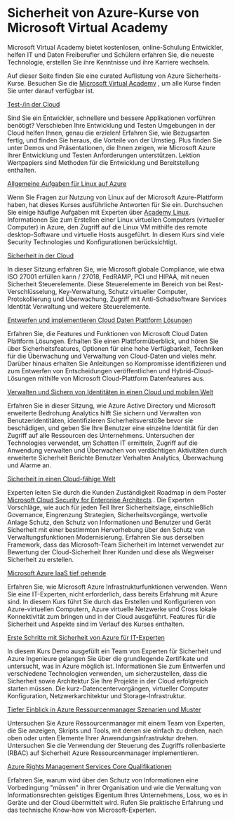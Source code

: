 <properties
   pageTitle="Sicherheit von Azure-Kurse von Microsoft Virtual Academy | Microsoft Azure"
   description="Dieser Artikel enthält eine curated Auflistung von Azure Sicherheit Verwandte Kurse aus Microsoft Virtual Academy.  Microsoft Virtual Academy bietet kostenlosen, online-Schulung Entwickler, helfen IT und Daten Freiberufler und Schülern erfahren Sie, die neueste Technologie, erstellen Sie ihre Kenntnisse und ihre Karriere wechseln."
   services="security"
   documentationCenter="na"
   authors="TomShinder"
   manager="MBaldwin"
   editor="TomSh"/>

<tags
   ms.service="security"
   ms.devlang="na"
   ms.topic="article"
   ms.tgt_pltfrm="na"
   ms.workload="na"
   ms.date="08/09/2016"
   ms.author="terrylan"/>

# <a name="azure-security-courses-from-microsoft-virtual-academy"></a>Sicherheit von Azure-Kurse von Microsoft Virtual Academy

Microsoft Virtual Academy bietet kostenlosen, online-Schulung Entwickler, helfen IT und Daten Freiberufler und Schülern erfahren Sie, die neueste Technologie, erstellen Sie ihre Kenntnisse und ihre Karriere wechseln.

Auf dieser Seite finden Sie eine curated Auflistung von Azure Sicherheits-Kurse. Besuchen Sie die [Microsoft Virtual Academy](https://mva.microsoft.com/) , um alle Kurse finden Sie unter darauf verfügbar ist.

[Test-/in der Cloud](https://mva.microsoft.com/en-us/training-courses/devtest-in-the-cloud-16274?l=9aAijd7LC_2005190311)

Sind Sie ein Entwickler, schnellere und bessere Applikationen vorführen benötigt? Verschieben Ihre Entwicklung und Testen Umgebungen in der Cloud helfen Ihnen, genau die erzielen! Erfahren Sie, wie Bezugsarten fertig, und finden Sie heraus, die Vorteile von der Umstieg. Plus finden Sie unter Demos und Präsentationen, die Ihnen zeigen, wie Microsoft Azure Ihrer Entwicklung und Testen Anforderungen unterstützen. Lektion Wertpapiers sind Methoden für die Entwicklung und Bereitstellung enthalten.

[Allgemeine Aufgaben für Linux auf Azure](https://mva.microsoft.com/en-us/training-courses/common-tasks-for-linux-on-azure-16191?l=J0Hvb7qJC_1204668937)

Wenn Sie Fragen zur Nutzung von Linux auf der Microsoft Azure-Plattform haben, hat dieses Kurses ausführliche Antworten für Sie ein. Durchsuchen Sie einige häufige Aufgaben mit Experten über [Academy Linux](https://linuxacademy.com/). Informationen Sie zum Erstellen einer Linux virtuellen Computers (virtueller Computer) in Azure, den Zugriff auf die Linux VM mithilfe des remote desktop-Software und virtuelle Hosts ausgeführt. In diesem Kurs sind viele Security Technologies und Konfigurationen berücksichtigt.

[Sicherheit in der Cloud](https://mva.microsoft.com/en-us/training-courses/secure-the-cloud-14037?l=lQIkkst0B_5300115881)

In dieser Sitzung erfahren Sie, wie Microsoft globale Compliance, wie etwa ISO 27001 erfüllen kann / 27018, FedRAMP, PCI und HIPAA, mit neuen Sicherheit Steuerelemente. Diese Steuerelemente im Bereich von bei Rest-Verschlüsselung, Key-Verwaltung, Schutz virtueller Computer, Protokollierung und Überwachung, Zugriff mit Anti-Schadsoftware Services Identität Verwaltung und weitere Steuerelemente.

[Entwerfen und implementieren Cloud Daten Plattform Lösungen](https://mva.microsoft.com/en-us/training-courses/design-and-implement-cloud-data-platform-solutions-15711?l=jbCdW0j1B_3005244527)

Erfahren Sie, die Features und Funktionen von Microsoft Cloud Daten Plattform Lösungen. Erhalten Sie einen Plattformüberblick, und hören Sie über Sicherheitsfeatures, Optionen für eine hohe Verfügbarkeit, Techniken für die Überwachung und Verwaltung von Cloud-Daten und vieles mehr. Darüber hinaus erhalten Sie Anleitungen so Kompromisse identifizieren und zum Entwerfen von Entscheidungen veröffentlichen und Hybrid-Cloud-Lösungen mithilfe von Microsoft Cloud-Plattform Datenfeatures aus.

[Verwalten und Sichern von Identitäten in einen Cloud und mobilen Welt](https://mva.microsoft.com/en-us/training-courses/manage-and-secure-identities-in-a-cloud-and-mobile-world-14013?l=GIJ2GcvrB_405192797)

Erfahren Sie in dieser Sitzung, wie Azure Active Directory und Microsoft erweiterte Bedrohung Analytics hilft Sie sichern und Verwalten von Benutzeridentitäten, identifizieren Sicherheitsverstöße bevor sie beschädigen, und geben Sie Ihre Benutzer eine einzelne Identität für den Zugriff auf alle Ressourcen des Unternehmens. Untersuchen der Technologies verwendet, um Schatten IT ermitteln, Zugriff auf die Anwendung verwalten und Überwachen von verdächtigen Aktivitäten durch erweiterte Sicherheit Berichte Benutzer Verhalten Analytics, Überwachung und Alarme an.

[Sicherheit in einen Cloud-fähige Welt](https://mva.microsoft.com/en-us/training-courses/security-in-a-cloudenabled-world-12725?l=CfLHobAcB_3904300474)

Experten leiten Sie durch die Kunden Zuständigkeit Roadmap in dem Poster [Microsoft Cloud Security for Enterprise Architects](http://www.microsoft.com/download/48121) . Die Experten Vorschläge, wie auch für jeden Teil Ihrer Sicherheitslage, einschließlich Governance, Eingrenzung Strategien, Sicherheitsvorgänge, wertvolle Anlage Schutz, den Schutz von Informationen und Benutzer und Gerät Sicherheit mit einer bestimmten Hervorhebung über den Schutz von Verwaltungsfunktionen Modernisierung. Erfahren Sie aus derselben Framework, dass das Microsoft-Team Sicherheit im Internet verwendet zur Bewertung der Cloud-Sicherheit Ihrer Kunden und diese als Wegweiser Sicherheit zu erstellen.

[Microsoft Azure IaaS tief gehende](https://mva.microsoft.com/en-us/training-courses/microsoft-azure-iaas-deep-dive-14339?l=PtppYVQgB_8300115888)

Erfahren Sie, wie Microsoft Azure Infrastrukturfunktionen verwenden. Wenn Sie eine IT-Experten, nicht erforderlich, dass bereits Erfahrung mit Azure sind. In diesem Kurs führt Sie durch das Erstellen und Konfigurieren von Azure-virtuellen Computern, Azure virtuelle Netzwerke und Cross lokale Konnektivität zum bringen und in der Cloud ausgeführt. Features für die Sicherheit und Aspekte sind im Verlauf des Kurses enthalten.

[Erste Schritte mit Sicherheit von Azure für IT-Experten](https://mva.microsoft.com/training-courses/getting-started-with-azure-security-for-the-it-professional-11165?l=HfHzCXSAB_7404300474)

In diesem Kurs Demo ausgefüllt ein Team von Experten für Sicherheit und Azure Ingenieure gelangen Sie über die grundlegende Zertifikate und untersucht, was in Azure möglich ist. Informationen Sie zum Entwerfen und verschiedene Technologien verwenden, um sicherzustellen, dass die Sicherheit sowie Architektur Sie Ihre Projekte in der Cloud erfolgreich starten müssen. Die kurz-Datencentervorgängen, virtueller Computer Konfiguration, Netzwerkarchitektur und Storage-Infrastruktur.

[Tiefer Einblick in Azure Ressourcenmanager Szenarien und Muster](https://mva.microsoft.com/en-us/training-courses/deep-dive-into-azure-resource-manager-scenarios-and-patterns-13793?l=i1m06ZJYB_7001937557)

Untersuchen Sie Azure Ressourcenmanager mit einem Team von Experten, die Sie anzeigen, Skripts und Tools, mit denen sie einfach zu drehen, nach oben oder unten Elemente Ihrer Anwendungsinfrastruktur drehen. Untersuchen Sie die Verwendung der Steuerung des Zugriffs rollenbasierte (RBAC) auf Sicherheit Azure Ressourcenmanager implementieren.

[Azure Rights Management Services Core Qualifikationen](https://mva.microsoft.com/en-us/training-courses/azure-rights-management-services-core-skills-10500?l=QLoxMwuCB_1805094681)

Erfahren Sie, warum wird über den Schutz von Informationen eine Vorbedingung "müssen" in Ihrer Organisation und wie die Verwaltung von Informationsrechten geistiges Eigentum Ihres Unternehmens, Loss, wo es in Geräte und der Cloud übermittelt wird. Rufen Sie praktische Erfahrung und das technische Know-how von Microsoft-Experten.
